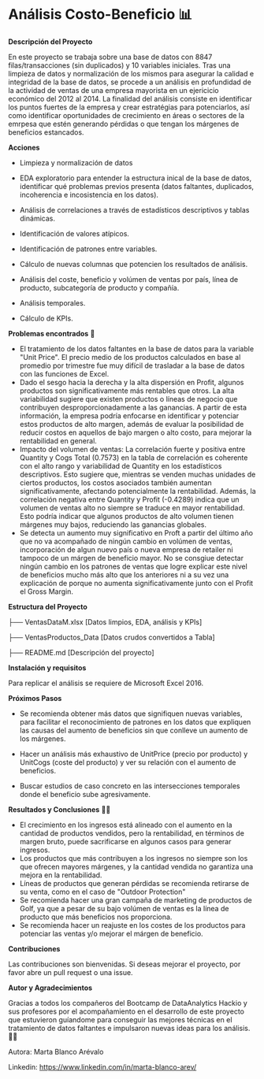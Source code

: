 # Análisis Costo-Beneficio  📊

**Descripción del Proyecto**

En este proyecto se trabaja sobre una base de datos con 8847 filas/transacciones (sin duplicados) y 10 variables iniciales. Tras una limpieza de datos y normalización de los mismos para asegurar la calidad e integridad de la base de datos, se procede a un análisis en profundidad de la actividad de ventas de una empresa mayorista en un ejericicio económico del 2012 al 2014. 
La finalidad del análisis consiste en identificar los puntos fuertes de la empresa y crear estratégias para potenciarlos, así como identificar oportunidades de crecimiento en áreas o sectores de la emrpesa que estén generando pérdidas o que tengan los márgenes de beneficios estancados.

**Acciones**

- Limpieza y normalización de datos

- EDA exploratorio para entender la estructura inical de la base de datos, identificar qué problemas previos presenta (datos faltantes, duplicados, incoherencia e incosistencia en los datos).

- Análisis de correlaciones a través de estadísticos descriptivos y tablas dinámicas.

- Identificación de valores atípicos.

- Identificación de patrones entre variables.

- Cálculo de nuevas columnas que potencien los resultados de análisis.

- Análisis del coste, beneficio y volúmen de ventas por país, línea de producto, subcategoría de producto y compañía.

- Análisis temporales.

- Cálculo de KPIs.



**Problemas encontrados** 🐧
- El tratamiento de los datos faltantes en la base de datos para la variable "Unit Price". El precio medio de los productos calculados en base al promedio por trimestre fue muy difícil de trasladar a la base de datos con las funciones de Excel.
- Dado el sesgo hacia la derecha y la alta dispersión en Profit, algunos productos son significativamente más rentables que otros. La alta variabilidad sugiere que existen productos o líneas de negocio que contribuyen desproporcionadamente a las ganancias. A partir de esta información, la empresa podría enfocarse en identificar y potenciar estos productos de alto margen, además de evaluar la posibilidad de reducir costos en aquellos de bajo margen o alto costo, para mejorar la rentabilidad en general.
- Impacto del volumen de ventas: La correlación fuerte y positiva entre Quantity y Cogs Total (0.7573) en la tabla de correlación es coherente con el alto rango y variabilidad de Quantity en los estadísticos descriptivos. Esto sugiere que, mientras se venden muchas unidades de ciertos productos, los costos asociados también aumentan significativamente, afectando potencialmente la rentabilidad. Además, la correlación negativa entre Quantity y Profit (-0.4289) indica que un volumen de ventas alto no siempre se traduce en mayor rentabilidad. Esto podría indicar que algunos productos de alto volumen tienen márgenes muy bajos, reduciendo las ganancias globales.
- Se detecta un aumento muy significativo en Proft a partir del último año que no va acompañado de ningún cambio en volúmen de ventas, incorporación de algun nuevo país o nueva empresa de retailer ni tampoco de un márgen de beneficio mayor. No se consgiue detectar ningún cambio en los patrones de ventas que logre explicar este nivel de beneficios mucho más alto que los anteriores ni a su vez una explicación de porque no aumenta significativamente junto con el Profit el Gross Margin.

**Estructura del Proyecto**

  **├──** VentasDataM.xlsx                            [Datos limpios, EDA, análisis y KPIs]
 
  **├──** VentasProductos_Data                        [Datos crudos convertidos a Tabla]
  
  **├──** README.md                                   [Descripción del proyecto]


**Instalación y requisitos**

Para replicar el análisis se requiere de Microsoft Excel 2016.

**Próximos Pasos**
 - Se recomienda obtener más datos que signifiquen nuevas variables, para facilitar el reconocimiento de patrones en los datos que expliquen las causas del aumento de beneficios sin que conlleve un aumento de los márgenes. 

 - Hacer un análisis más exhaustivo de UnitPrice (precio por producto) y UnitCogs (coste del producto) y ver su relación con el aumento de beneficios.

 - Buscar estudios de caso concreto en las intersecciones temporales donde el beneficio sube agresivamente.

**Resultados y Conclusiones** 🕵️‍♀️
-  El crecimiento en los ingresos está alineado con el aumento en la cantidad de productos vendidos, pero la rentabilidad, en términos de margen bruto, puede sacrificarse en algunos casos para generar ingresos. 
- Los productos que más contribuyen a los ingresos no siempre son los que ofrecen mayores márgenes, y la cantidad vendida no garantiza una mejora en la rentabilidad.
- Líneas de productos que generan pérdidas se recomienda retirarse de su venta, como en el caso de "Outdoor Protection"
- Se recomienda hacer una gran campaña de marketing de productos de Golf, ya que a pesar de su bajo volúmen de ventas es la línea de producto que más beneficios nos proporciona.
- Se recomienda hacer un reajuste en los costes de los productos para potenciar las ventas y/o mejorar el márgen de beneficio. 

**Contribuciones**

 Las contribuciones son bienvenidas. Si deseas mejorar el proyecto, por favor abre un pull request o una issue.

**Autor y Agradecimientos**

Gracias a todos los compañeros del Bootcamp de DataAnalytics Hackio y sus profesores por el acompañamiento en el desarrollo de este proyecto que estuvieron guíandome para conseguir las mejores técnicas en el tratamiento de datos faltantes e impulsaron nuevas ideas para los análisis. 🙏🏼

Autora: Marta Blanco Arévalo

Linkedin: https://www.linkedin.com/in/marta-blanco-arev/
